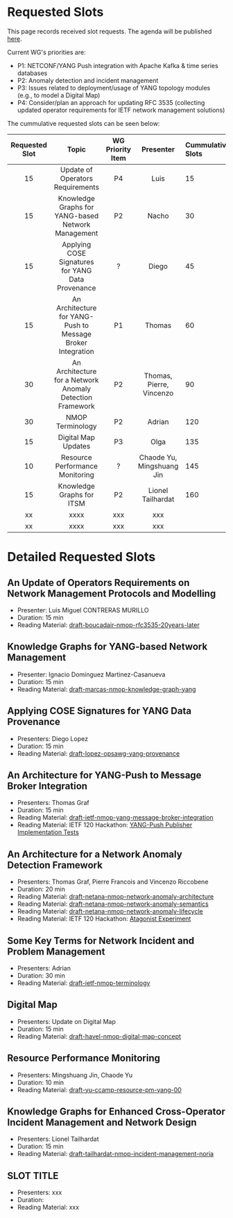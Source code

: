 # Requested Slots

This page records received slot requests. The agenda will be published [here](https://github.com/ietf-wg-nmop/IETF-Meetings/blob/main/120/agenda.md).

Current WG's priorities are:

* P1: NETCONF/YANG Push integration with Apache Kafka & time series databases
* P2: Anomaly detection and incident management
* P3: Issues related to deployment/usage of YANG topology modules (e.g., to model a Digital Map)
* P4: Consider/plan an approach for updating RFC 3535 (collecting updated operator requirements for IETF network management solutions)

The cummulative requested slots can be seen below:

| Requested Slot          | Topic              | WG Priority Item| Presenter | Cummulative Slots      | Granted Status|
|:-------------:|:-----------------:|:-----:|:-----:|:----------------|:--------|
| 15 | Update of Operators Requirements | P4 | Luis | 15    | OK |
| 15 | Knowledge Graphs for YANG-based Network Management | P2| Nacho | 30    | OK|
| 15 | Applying COSE Signatures for YANG Data Provenance | ? | Diego    | 45    | NOK
| 15 | An Architecture for YANG-Push to Message Broker Integration | P1 | Thomas | 60    |OK|
| 30 | An Architecture for a Network Anomaly Detection Framework | P2 | Thomas, Pierre, Vincenzo | 90    |OK|
| 30 | NMOP Terminology | P2    | Adrian   | 120 |OK|
| 15 | Digital Map Updates | P3    | Olga | 135   |OK|
| 10 | Resource Performance Monitoring | ? | Chaode Yu, Mingshuang Jin | 145 |NOK|
| 15 | Knowledge Graphs for ITSM | P2 | Lionel Tailhardat | 160 | ? |
| xx | xxxx | xxx    | xxx    |
| xx | xxxx | xxx    | xxx    |

# Detailed Requested Slots

## An Update of Operators Requirements on Network Management Protocols and Modelling

 * Presenter: Luis Miguel CONTRERAS MURILLO
 * Duration: 15 min
 * Reading Material: [draft-boucadair-nmop-rfc3535-20years-later](https://datatracker.ietf.org/doc/draft-boucadair-nmop-rfc3535-20years-later/)

## Knowledge Graphs for YANG-based Network Management

 * Presenter: Ignacio Dominguez Martinez-Casanueva
 * Duration: 15 min
 * Reading Material: [draft-marcas-nmop-knowledge-graph-yang](https://datatracker.ietf.org/doc/draft-marcas-nmop-knowledge-graph-yang/)

## Applying COSE Signatures for YANG Data Provenance

 * Presenters: Diego Lopez
 * Duration: 15 min
 * Reading Material: [draft-lopez-opsawg-yang-provenance](https://datatracker.ietf.org/doc/draft-lopez-opsawg-yang-provenance/)

## An Architecture for YANG-Push to Message Broker Integration

 * Presenters: Thomas Graf
 * Duration: 15 min
 * Reading Material: [draft-ietf-nmop-yang-message-broker-integration](https://datatracker.ietf.org/doc/draft-ietf-nmop-yang-message-broker-integration/)
 * Reading Material: IETF 120 Hackathon: [YANG-Push Publisher Implementation Tests](https://github.com/network-analytics/ietf-network-analytics-document-status/tree/main/120/Hackathon)

## An Architecture for a Network Anomaly Detection Framework

 * Presenters: Thomas Graf, Pierre Francois and Vincenzo Riccobene
 * Duration: 20 min
 * Reading Material: [draft-netana-nmop-network-anomaly-architecture](https://datatracker.ietf.org/doc/draft-netana-nmop-network-anomaly-architecture/)
 * Reading Material: [draft-netana-nmop-network-anomaly-semantics](https://datatracker.ietf.org/doc/draft-netana-nmop-network-anomaly-semantics/)
 * Reading Material: [draft-netana-nmop-network-anomaly-lifecycle](https://datatracker.ietf.org/doc/draft-netana-nmop-network-anomaly-lifecycle/)
 * Reading Material: IETF 120 Hackathon: [Atagonist Experiment](https://github.com/vriccobene/antagonist)

## Some Key Terms for Network Incident and Problem Management

 * Presenters: Adrian
 * Duration: 30 min
 * Reading Material: [draft-ietf-nmop-terminology](https://datatracker.ietf.org/doc/draft-ietf-nmop-terminology/)

## Digital Map

 * Presenters: Update on Digital Map
 * Duration: 15 min
 * Reading Material: [draft-havel-nmop-digital-map-concept](https://github.com/OlgaHuawei/draft-havel-nmop-digital-map-concept)

## Resource Performance Monitoring

 * Presenters: Mingshuang Jin, Chaode Yu
 * Duration: 10 min
 * Reading Material: [draft-yu-ccamp-resource-pm-yang-00](https://datatracker.ietf.org/doc/draft-yu-ccamp-resource-pm-yang/)

## Knowledge Graphs for Enhanced Cross-Operator Incident Management and Network Design

 * Presenters: Lionel Tailhardat
 * Duration: 15 min
 * Reading Material: [draft-tailhardat-nmop-incident-management-noria](https://datatracker.ietf.org/doc/draft-tailhardat-nmop-incident-management-noria/)

## SLOT TITLE

 * Presenters: xxx
 * Duration:
 * Reading Material: xxx 
